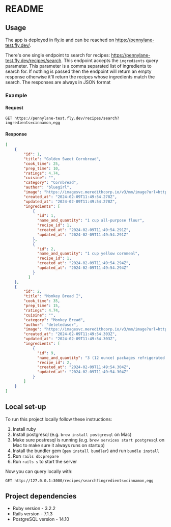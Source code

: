 # README

## Usage
The app is deployed in fly.io and can be reached on https://pennylane-test.fly.dev/.

There's one single endpoint to search for recipes: https://pennylane-test.fly.dev/recipes/search.
This endpoint accepts the `ingredients` query parameter.
This parameter is a comma separated list of ingredients to search for.
If nothing is passed then the endpoint will return an empty response otherwise it'll return the recipes whose ingredients match the search.
The responses are always in JSON format

### Example
#### Request
```http request
GET https://pennylane-test.fly.dev/recipes/search?ingredients=cinnamon,egg
```

#### Response
```json
[
    {
        "id": 1,
        "title": "Golden Sweet Cornbread",
        "cook_time": 25,
        "prep_time": 10,
        "ratings": 4.74,
        "cuisine": "",
        "category": "Cornbread",
        "author": "bluegirl",
        "image": "https://imagesvc.meredithcorp.io/v3/mm/image?url=https%3A%2F%2Fstatic.onecms.io%2Fwp-content%2Fuploads%2Fsites%2F43%2F2021%2F10%2F26%2Fcornbread-1.jpg",
        "created_at": "2024-02-09T11:49:54.278Z",
        "updated_at": "2024-02-09T11:49:54.278Z",
        "ingredients": [
            {
              "id": 1,
              "name_and_quantity": "1 cup all-purpose flour",
              "recipe_id": 1,
              "created_at": "2024-02-09T11:49:54.291Z",
              "updated_at": "2024-02-09T11:49:54.291Z"
            },
            {
              "id": 2,
              "name_and_quantity": "1 cup yellow cornmeal",
              "recipe_id": 1,
              "created_at": "2024-02-09T11:49:54.294Z",
              "updated_at": "2024-02-09T11:49:54.294Z"
            }
          ]
    },
    {
        "id": 2,
        "title": "Monkey Bread I",
        "cook_time": 35,
        "prep_time": 15,
        "ratings": 4.74,
        "cuisine": "",
        "category": "Monkey Bread",
        "author": "deleteduser",
        "image": "https://imagesvc.meredithcorp.io/v3/mm/image?url=https%3A%2F%2Fstatic.onecms.io%2Fwp-content%2Fuploads%2Fsites%2F43%2F2018%2F11%2F546316.jpg",
        "created_at": "2024-02-09T11:49:54.303Z",
        "updated_at": "2024-02-09T11:49:54.303Z",
        "ingredients": [
            {
              "id": 9,
              "name_and_quantity": "3 (12 ounce) packages refrigerated biscuit dough",
              "recipe_id": 2,
              "created_at": "2024-02-09T11:49:54.304Z",
              "updated_at": "2024-02-09T11:49:54.304Z"
            }
        ]
    }
]
```


## Local set-up
To run this project locally follow these instructions:

1. Install ruby
2. Install postgresql (e.g. `brew install postgresql` on Mac)
3. Make sure postresql is running (e.g. `brew services start postgresql` on Mac to make sure it always runs on startup)
4. Install the bundler gem (`gem install bundler`) and run `bundle install`
5. Run `rails db:prepare`
6. Run `rails s` to start the server

Now you can query locally with:
```http request
GET http://127.0.0.1:3000/recipes/search?ingredients=cinnamon,egg
```

## Project dependencies
 - Ruby version - 3.2.2
 - Rails version - 7.1.3
 - PostgreSQL version - 14.10
